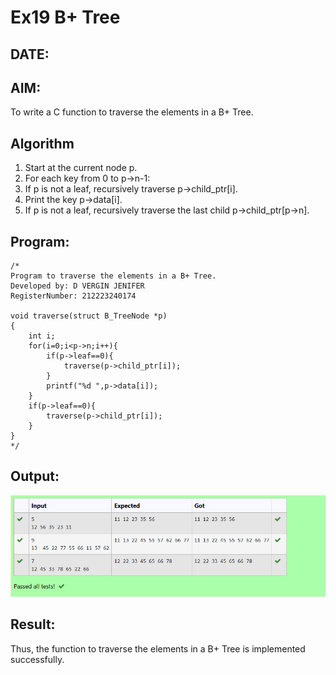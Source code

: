 # Ex19 B+ Tree
## DATE:
## AIM:
To write a C function to traverse the elements in a B+ Tree.

## Algorithm
1. Start at the current node p.
2. For each key from 0 to p->n-1:
3. If p is not a leaf, recursively traverse p->child_ptr[i].
4. Print the key p->data[i].
5. If p is not a leaf, recursively traverse the last child p->child_ptr[p->n].   

## Program:
```
/*
Program to traverse the elements in a B+ Tree.
Developed by: D VERGIN JENIFER
RegisterNumber: 212223240174

void traverse(struct B_TreeNode *p)
{
    int i;
    for(i=0;i<p->n;i++){
        if(p->leaf==0){
            traverse(p->child_ptr[i]);
        }
        printf("%d ",p->data[i]);
    }
    if(p->leaf==0){
        traverse(p->child_ptr[i]);
    }
} 
*/
```

## Output:

![output](img/b+tree.png)

## Result:
Thus, the function to traverse the elements in a B+ Tree is implemented successfully.

